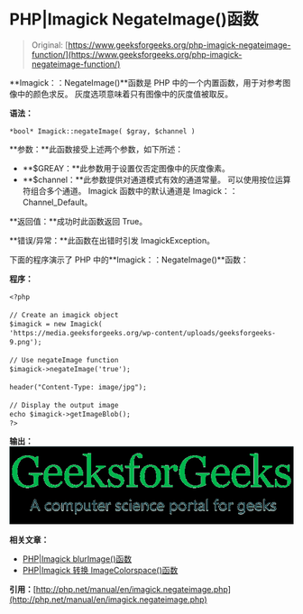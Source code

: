 # PHP|Imagick NegateImage()函数

> Original: [https://www.geeksforgeeks.org/php-imagick-negateimage-function/](https://www.geeksforgeeks.org/php-imagick-negateimage-function/)

**Imagick：：NegateImage()**函数是 PHP 中的一个内置函数，用于对参考图像中的颜色求反。 灰度选项意味着只有图像中的灰度值被取反。

**语法：**

```
*bool* Imagick::negateImage( $gray, $channel )
```

**参数：**此函数接受上述两个参数，如下所述：

*   **$GREAY：**此参数用于设置仅否定图像中的灰度像素。
*   **$channel：**此参数提供对通道模式有效的通道常量。 可以使用按位运算符组合多个通道。 Imagick 函数中的默认通道是 Imagick：：Channel_Default。

**返回值：**成功时此函数返回 True。

**错误/异常：**此函数在出错时引发 ImagickException。

下面的程序演示了 PHP 中的**Imagick：：NegateImage()**函数：

**程序：**

```
<?php

// Create an imagick object
$imagick = new Imagick(
'https://media.geeksforgeeks.org/wp-content/uploads/geeksforgeeks-9.png');

// Use negateImage function
$imagick->negateImage('true');

header("Content-Type: image/jpg");

// Display the output image
echo $imagick->getImageBlob();
?>
```

**输出：**
![negate image](img/bc6ce28d5fd9b675cd47ef1d3fe9e3a6.png)

**相关文章：**

*   [PHP|Imagick blurImage()函数](https://www.geeksforgeeks.org/php-imagick-blurimage-function/)
*   [PHP|Imagick 转换 ImageColorspace()函数](https://www.geeksforgeeks.org/php-imagick-transformimagecolorspace-function/)

**引用：**[http://php.net/manual/en/imagick.negateimage.php](http://php.net/manual/en/imagick.negateimage.php)